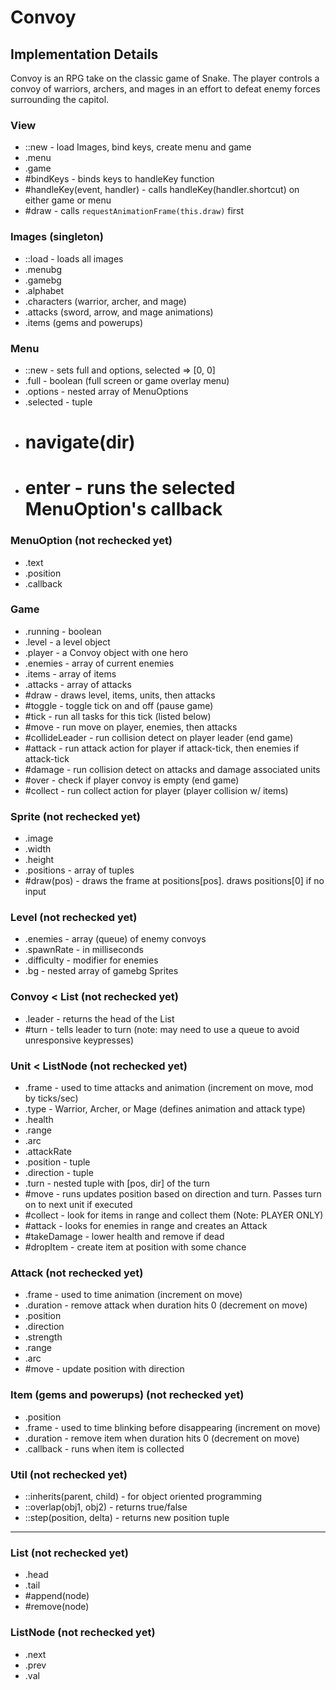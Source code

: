 # Convoy

## Implementation Details
  Convoy is an RPG take on the classic game of Snake. The player controls a convoy of warriors, archers, and mages in an effort to defeat enemy forces surrounding the capitol.

### View
  * ::new - load Images, bind keys, create menu and game
  * .menu
  * .game
  * #bindKeys - binds keys to handleKey function
  * #handleKey(event, handler) - calls handleKey(handler.shortcut) on either game or menu
  * #draw - calls `requestAnimationFrame(this.draw)` first

### Images (singleton)
  * ::load - loads all images
  * .menubg
  * .gamebg
  * .alphabet
  * .characters (warrior, archer, and mage)
  * .attacks (sword, arrow, and mage animations)
  * .items (gems and powerups)

### Menu
  * ::new - sets full and options, selected => [0, 0]
  * .full - boolean (full screen or game overlay menu)
  * .options - nested array of MenuOptions
  * .selected - tuple
  * # navigate(dir)
  * # enter - runs the selected MenuOption's callback

### MenuOption (not rechecked yet)
  * .text
  * .position
  * .callback

### Game
  * .running - boolean
  * .level - a level object
  * .player - a Convoy object with one hero
  * .enemies - array of current enemies
  * .items - array of items
  * .attacks - array of attacks
  * #draw - draws level, items, units, then attacks
  * #toggle - toggle tick on and off (pause game)
  * #tick - run all tasks for this tick (listed below)
  * #move - run move on player, enemies, then attacks
  * #collideLeader - run collision detect on player leader (end game)
  * #attack - run attack action for player if attack-tick, then enemies if attack-tick
  * #damage - run collision detect on attacks and damage associated units
  * #over - check if player convoy is empty (end game)
  * #collect - run collect action for player (player collision w/ items)

### Sprite (not rechecked yet)
  * .image
  * .width
  * .height
  * .positions - array of tuples
  * #draw(pos) - draws the frame at positions[pos]. draws positions[0] if no input

### Level (not rechecked yet)
  * .enemies - array (queue) of enemy convoys
  * .spawnRate - in milliseconds
  * .difficulty - modifier for enemies
  * .bg - nested array of gamebg Sprites

### Convoy < List (not rechecked yet)
  * .leader - returns the head of the List
  * #turn - tells leader to turn (note: may need to use a queue to avoid unresponsive keypresses)

### Unit < ListNode (not rechecked yet)
  * .frame - used to time attacks and animation (increment on move, mod by ticks/sec)
  * .type - Warrior, Archer, or Mage (defines animation and attack type)
  * .health
  * .range
  * .arc
  * .attackRate
  * .position - tuple
  * .direction - tuple
  * .turn - nested tuple with [pos, dir] of the turn
  * #move - runs updates position based on direction and turn. Passes turn on to next unit if executed
  * #collect - look for items in range and collect them (Note: PLAYER ONLY)
  * #attack - looks for enemies in range and creates an Attack
  * #takeDamage - lower health and remove if dead
  * #dropItem - create item at position with some chance

### Attack (not rechecked yet)
  * .frame - used to time animation (increment on move)
  * .duration - remove attack when duration hits 0 (decrement on move)
  * .position
  * .direction
  * .strength
  * .range
  * .arc
  * #move - update position with direction

### Item (gems and powerups) (not rechecked yet)
  * .position
  * .frame - used to time blinking before disappearing (increment on move)
  * .duration - remove item when duration hits 0 (decrement on move)
  * .callback - runs when item is collected

### Util (not rechecked yet)
  * ::inherits(parent, child) - for object oriented programming
  * ::overlap(obj1, obj2) - returns true/false
  * ::step(position, delta) - returns new position tuple

---

### List (not rechecked yet)
  * .head
  * .tail
  * #append(node)
  * #remove(node)

### ListNode (not rechecked yet)
  * .next
  * .prev
  * .val
